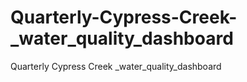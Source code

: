 # Quarterly-Cypress-Creek-_water_quality_dashboard
Quarterly Cypress Creek _water_quality_dashboard
